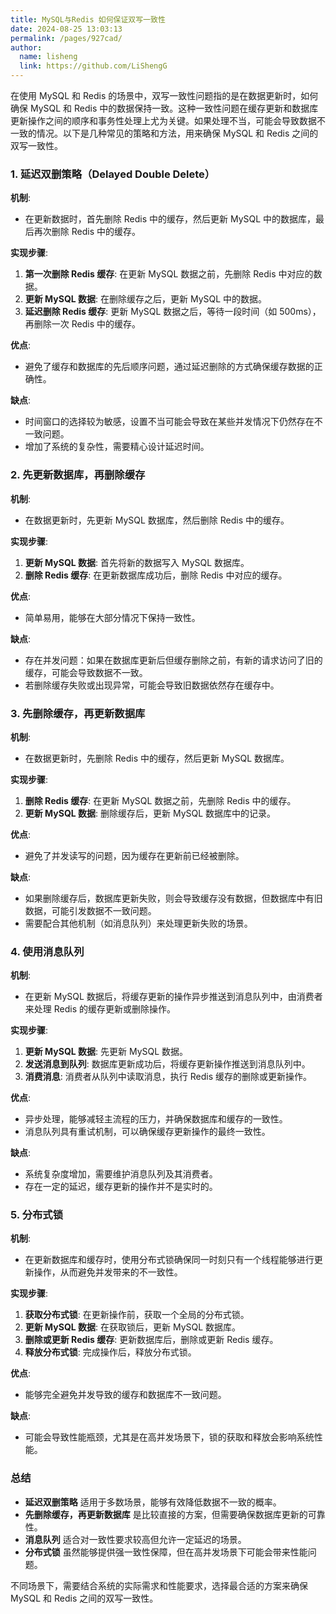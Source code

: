 ```yaml
---
title: MySQL与Redis 如何保证双写一致性
date: 2024-08-25 13:03:13
permalink: /pages/927cad/
author: 
  name: lisheng
  link: https://github.com/LiShengG
---
```

在使用 MySQL 和 Redis 的场景中，双写一致性问题指的是在数据更新时，如何确保 MySQL 和 Redis 中的数据保持一致。这种一致性问题在缓存更新和数据库更新操作之间的顺序和事务性处理上尤为关键。如果处理不当，可能会导致数据不一致的情况。以下是几种常见的策略和方法，用来确保 MySQL 和 Redis 之间的双写一致性。

### 1. **延迟双删策略（Delayed Double Delete）**
**机制**:
- 在更新数据时，首先删除 Redis 中的缓存，然后更新 MySQL 中的数据库，最后再次删除 Redis 中的缓存。

**实现步骤**:
1. **第一次删除 Redis 缓存**: 在更新 MySQL 数据之前，先删除 Redis 中对应的数据。
2. **更新 MySQL 数据**: 在删除缓存之后，更新 MySQL 中的数据。
3. **延迟删除 Redis 缓存**: 更新 MySQL 数据之后，等待一段时间（如 500ms），再删除一次 Redis 中的缓存。

**优点**:
- 避免了缓存和数据库的先后顺序问题，通过延迟删除的方式确保缓存数据的正确性。

**缺点**:
- 时间窗口的选择较为敏感，设置不当可能会导致在某些并发情况下仍然存在不一致问题。
- 增加了系统的复杂性，需要精心设计延迟时间。

### 2. **先更新数据库，再删除缓存**
**机制**:
- 在数据更新时，先更新 MySQL 数据库，然后删除 Redis 中的缓存。

**实现步骤**:
1. **更新 MySQL 数据**: 首先将新的数据写入 MySQL 数据库。
2. **删除 Redis 缓存**: 在更新数据库成功后，删除 Redis 中对应的缓存。

**优点**:
- 简单易用，能够在大部分情况下保持一致性。
  
**缺点**:
- 存在并发问题：如果在数据库更新后但缓存删除之前，有新的请求访问了旧的缓存，可能会导致数据不一致。
- 若删除缓存失败或出现异常，可能会导致旧数据依然存在缓存中。

### 3. **先删除缓存，再更新数据库**
**机制**:
- 在数据更新时，先删除 Redis 中的缓存，然后更新 MySQL 数据库。

**实现步骤**:
1. **删除 Redis 缓存**: 在更新 MySQL 数据之前，先删除 Redis 中的缓存。
2. **更新 MySQL 数据**: 删除缓存后，更新 MySQL 数据库中的记录。

**优点**:
- 避免了并发读写的问题，因为缓存在更新前已经被删除。

**缺点**:
- 如果删除缓存后，数据库更新失败，则会导致缓存没有数据，但数据库中有旧数据，可能引发数据不一致问题。
- 需要配合其他机制（如消息队列）来处理更新失败的场景。

### 4. **使用消息队列**
**机制**:
- 在更新 MySQL 数据后，将缓存更新的操作异步推送到消息队列中，由消费者来处理 Redis 的缓存更新或删除操作。

**实现步骤**:
1. **更新 MySQL 数据**: 先更新 MySQL 数据。
2. **发送消息到队列**: 数据库更新成功后，将缓存更新操作推送到消息队列中。
3. **消费消息**: 消费者从队列中读取消息，执行 Redis 缓存的删除或更新操作。

**优点**:
- 异步处理，能够减轻主流程的压力，并确保数据库和缓存的一致性。
- 消息队列具有重试机制，可以确保缓存更新操作的最终一致性。

**缺点**:
- 系统复杂度增加，需要维护消息队列及其消费者。
- 存在一定的延迟，缓存更新的操作并不是实时的。

### 5. **分布式锁**
**机制**:
- 在更新数据库和缓存时，使用分布式锁确保同一时刻只有一个线程能够进行更新操作，从而避免并发带来的不一致性。

**实现步骤**:
1. **获取分布式锁**: 在更新操作前，获取一个全局的分布式锁。
2. **更新 MySQL 数据**: 在获取锁后，更新 MySQL 数据库。
3. **删除或更新 Redis 缓存**: 更新数据库后，删除或更新 Redis 缓存。
4. **释放分布式锁**: 完成操作后，释放分布式锁。

**优点**:
- 能够完全避免并发导致的缓存和数据库不一致问题。

**缺点**:
- 可能会导致性能瓶颈，尤其是在高并发场景下，锁的获取和释放会影响系统性能。

### **总结**
- **延迟双删策略** 适用于多数场景，能够有效降低数据不一致的概率。
- **先删除缓存，再更新数据库** 是比较直接的方案，但需要确保数据库更新的可靠性。
- **消息队列** 适合对一致性要求较高但允许一定延迟的场景。
- **分布式锁** 虽然能够提供强一致性保障，但在高并发场景下可能会带来性能问题。

不同场景下，需要结合系统的实际需求和性能要求，选择最合适的方案来确保 MySQL 和 Redis 之间的双写一致性。